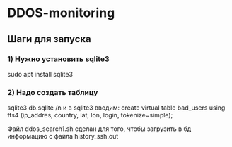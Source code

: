 # DDOS-monitoring

## Шаги для запуска
### 1) Нужно установить sqlite3
sudo apt install sqlite3
### 2) Надо создать таблицу
sqlite3 db.sqlite /n
и в sqlite3 вводим: create virtual table bad_users using fts4 (ip_addres, country, lat, lon, login, tokenize=simple);

Файл ddos_search1.sh сделан для того, чтобы загрузить в бд информацию с файла history_ssh.out
